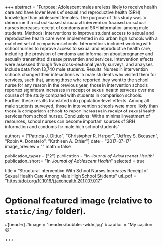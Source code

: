 +++
abstract = "Purpose: Adolescent males are less likely to receive health care and have lower levels of sexual and reproductive health (SRH) knowledge than adolescent females. The purpose of this study was to determine if a school-based structural intervention focused on school nurses increases receipt of condoms and SRH information among male students. Methods: Interventions to improve student access to sexual and reproductive health care were implemented in six urban high schools with a matched set of comparison schools. Interventions included working with school nurses to improve access to sexual and reproductive health care, including the provision of condoms and information about pregnancy and sexually transmitted disease prevention and services. Intervention effects were assessed through five cross-sectional yearly surveys, and analyses include data from 13,740 male students. Results: Nurses in intervention schools changed their interactions with male students who visited them for services, such that, among those who reported they went to the school nurse for any reason in the previous year, those in intervention schools reported significant increases in receipt of sexual health services over the course of the study compared with students in comparison schools. Further, these results translated into population-level effects. Among all male students surveyed, those in intervention schools were more likely than those in comparison schools to report increases in receipt of sexual health services from school nurses. Conclusions: With a minimal investment of resources, school nurses can become important sources of SRH information and condoms for male high school students"

authors = ["Patricia J. Dittus", "Christopher R. Harper", "Jeffrey S. Becasen", "Robin A. Donatello", "Kathleen A. Ethier"]
date = "2017-07-17"
image_preview = ""
math = false

publication_types = ["2"]
publication = "In *Journal of Adolescenet Health*"
publication_short = "In *Journal of Adolescent Health*"
selected = true

title = "Structural Intervention With School Nurses Increases Receipt of Sexual Health Care Among Male High School Students"
url_pdf = "https://doi.org/10.1016/j.jadohealth.2017.07.017"

# Optional featured image (relative to `static/img/` folder).
#[header]
#image = "headers/bubbles-wide.jpg"
#caption = "My caption :smile:"

+++

